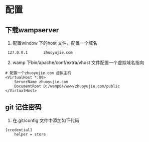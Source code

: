 # 配置

## 下载wampserver 

1. 配置window 下的host 文件，配置一个域名

``` 
 127.0.0.1       zhuoyujie.com
```

2. wamp 下bin/apache/conf/extra/vhost 文件配置一个虚拟域名指向

``` 
# 配置一个zhuoyujie.com 虚拟主机
<VirtualHost *:80>
	ServerName zhuoyujie.com
	DocumentRoot D:/wamp64/www/zhuoyujie.com/public
</VirtualHost>
```
## git 记住密码
 1. 在.git/config 文件中添加如下代码 
 
 ``` 
 [credential]   
     helper = store
 ```
